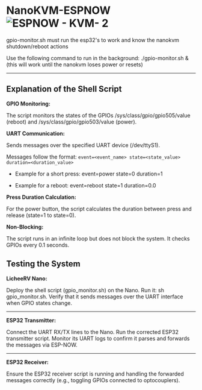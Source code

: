 # NanoKVM-ESPNOW![ESPNOW - KVM- 2](https://github.com/user-attachments/assets/d24a88ca-6285-45cf-bb32-3b819c7f29ab)


gpio-monitor.sh must run the esp32's to work and know the nanokvm shutdown/reboot actions

Use the following command to run in the background: 
./gpio-monitor.sh &
(this will work until the nanokvm loses power or resets)

---------------------------------------------------
##
Explanation of the Shell Script
-------------
**GPIO Monitoring:**

The script monitors the states of the GPIOs /sys/class/gpio/gpio505/value (reboot) and /sys/class/gpio/gpio503/value (power).

**UART Communication:**

Sends messages over the specified UART device (/dev/ttyS1).

Messages follow the format:
``
event=<event_name> state=<state_value> duration=<duration_value>
``

- Example for a short press: event=power state=0 duration=1 

- Example for a reboot: event=reboot state=1 duration=0.0

**Press Duration Calculation:**

For the power button, the script calculates the duration between press and release (state=1 to state=0).

**Non-Blocking:**

The script runs in an infinite loop but does not block the system. It checks GPIOs every 0.1 seconds.

##
Testing the System
------------
**LicheeRV Nano:**

Deploy the shell script (gpio_monitor.sh) on the Nano.
Run it: sh gpio_monitor.sh.
Verify that it sends messages over the UART interface when GPIO states change.

---------------

**ESP32 Transmitter:**

Connect the UART RX/TX lines to the Nano.
Run the corrected ESP32 transmitter script.
Monitor its UART logs to confirm it parses and forwards the messages via ESP-NOW.

--------------------

**ESP32 Receiver:**

Ensure the ESP32 receiver script is running and handling the forwarded messages correctly (e.g., toggling GPIOs connected to optocouplers).
